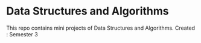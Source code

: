 # Data Structures and Algorithms
This repo contains mini projects of Data Structures and Algorithms.
Created : Semester 3
